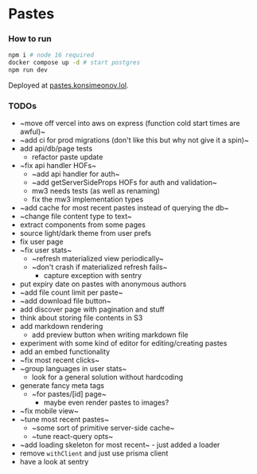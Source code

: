 # Pastes

### How to run
```bash
npm i # node 16 required
docker compose up -d # start postgres
npm run dev
```

Deployed at [pastes.konsimeonov.lol](https://pastes.konsimeonov.lol/).

### TODOs
- ~move off vercel into aws on express (function cold start times are awful)~
- ~add ci for prod migrations (don't like this but why not give it a spin)~
- add api/db/page tests
    - refactor paste update
- ~fix api handler HOFs~
    - ~add api handler for auth~
    - ~add getServerSideProps HOFs for auth and validation~
    - mw3 needs tests (as well as renaming)
    - fix the mw3 implementation types
- ~add cache for most recent pastes instead of querying the db~
- ~change file content type to text~
- extract components from some pages
- source light/dark theme from user prefs
- fix user page
- ~fix user stats~
  - ~refresh materialized view periodically~
  - ~don't crash if materialized refresh fails~
    - capture exception with sentry
- put expiry date on pastes with anonymous authors
- ~add file count limit per paste~
- ~add download file button~
- add discover page with pagination and stuff
- think about storing file contents in S3
- add markdown rendering
  - add preview button when writing markdown file
- experiment with some kind of editor for editing/creating pastes
- add an embed functionality
- ~fix most recent clicks~
- ~group languages in user stats~
  - look for a general solution without hardcoding
- generate fancy meta tags
  - ~for pastes/[id] page~
    - maybe even render pastes to images?
- ~fix mobile view~
- ~tune most recent pastes~
  - ~some sort of primitive server-side cache~
  - ~tune react-query opts~
- ~add loading skeleton for most recent~ - just added a loader
- remove `withClient` and just use prisma client
- have a look at sentry
